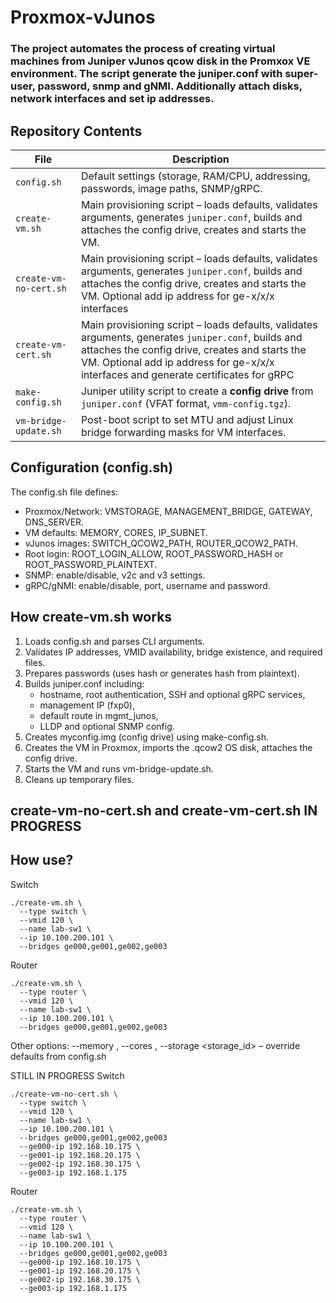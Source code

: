 # Proxmox-vJunos

### The project automates the process of creating virtual machines from Juniper vJunos qcow disk in the Promxox VE environment. The script generate the juniper.conf with super-user, password, snmp and gNMI. Additionally attach disks, network interfaces and set ip addresses.

## Repository Contents

| File | Description |
|------|-------------|
| `config.sh` | Default settings (storage, RAM/CPU, addressing, passwords, image paths, SNMP/gRPC. |
| `create-vm.sh` | Main provisioning script – loads defaults, validates arguments, generates `juniper.conf`, builds and attaches the config drive, creates and starts the VM. |
| `create-vm-no-cert.sh` | Main provisioning script – loads defaults, validates arguments, generates `juniper.conf`, builds and attaches the config drive, creates and starts the VM. Optional add ip address for ge-x/x/x interfaces |
| `create-vm-cert.sh` | Main provisioning script – loads defaults, validates arguments, generates `juniper.conf`, builds and attaches the config drive, creates and starts the VM. Optional add ip address for ge-x/x/x interfaces and generate certificates for gRPC|
| `make-config.sh` | Juniper utility script to create a **config drive** from `juniper.conf` (VFAT format, `vmm-config.tgz`). |
| `vm-bridge-update.sh` | Post-boot script to set MTU and adjust Linux bridge forwarding masks for VM interfaces. |

## Configuration (config.sh)
The config.sh file defines:
- Proxmox/Network: VMSTORAGE, MANAGEMENT_BRIDGE, GATEWAY, DNS_SERVER.
- VM defaults: MEMORY, CORES, IP_SUBNET.
- vJunos images: SWITCH_QCOW2_PATH, ROUTER_QCOW2_PATH.
- Root login: ROOT_LOGIN_ALLOW, ROOT_PASSWORD_HASH or ROOT_PASSWORD_PLAINTEXT.
- SNMP: enable/disable, v2c and v3 settings.
- gRPC/gNMI: enable/disable, port, username and password.

## How create-vm.sh works
1. Loads config.sh and parses CLI arguments.
2. Validates IP addresses, VMID availability, bridge existence, and required files.
3. Prepares passwords (uses hash or generates hash from plaintext).
4. Builds juniper.conf including:
    - hostname, root authentication, SSH and optional gRPC services,
    - management IP (fxp0),
    - default route in mgmt_junos,
    - LLDP and optional SNMP config.
5. Creates myconfig.img (config drive) using make-config.sh.
6. Creates the VM in Proxmox, imports the .qcow2 OS disk, attaches the config drive.
7. Starts the VM and runs vm-bridge-update.sh.
8. Cleans up temporary files.

## create-vm-no-cert.sh and create-vm-cert.sh IN PROGRESS

## How use?

Switch
```
./create-vm.sh \
  --type switch \
  --vmid 120 \
  --name lab-sw1 \
  --ip 10.100.200.101 \
  --bridges ge000,ge001,ge002,ge003
```
Router
```
./create-vm.sh \
  --type router \
  --vmid 120 \
  --name lab-sw1 \
  --ip 10.100.200.101 \
  --bridges ge000,ge001,ge002,ge003
```
Other options:
--memory <MB>, --cores <count>, --storage <storage_id> – override defaults from config.sh


STILL IN PROGRESS
Switch
```
./create-vm-no-cert.sh \
  --type switch \
  --vmid 120 \
  --name lab-sw1 \
  --ip 10.100.200.101 \
  --bridges ge000,ge001,ge002,ge003
  --ge000-ip 192.168.10.175 \
  --ge001-ip 192.168.20.175 \
  --ge002-ip 192.168.30.175 \
  --ge003-ip 192.168.1.175
```
Router
```
./create-vm.sh \
  --type router \
  --vmid 120 \
  --name lab-sw1 \
  --ip 10.100.200.101 \
  --bridges ge000,ge001,ge002,ge003
  --ge000-ip 192.168.10.175 \
  --ge001-ip 192.168.20.175 \
  --ge002-ip 192.168.30.175 \
  --ge003-ip 192.168.1.175
```

